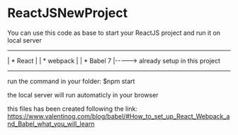 # ReactJSNewProject
You can use this code as base to start your ReactJS project and run it on local server
______________
| * React    |
| * webpack  |
| * Babel 7  |----->  already setup in this project
______________

 
run the command in your folder: $npm start

the local server will run automaticly in your browser

this files has been created following the link: https://www.valentinog.com/blog/babel/#How_to_set_up_React_Webpack_and_Babel_what_you_will_learn
